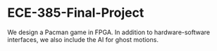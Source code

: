 # ECE-385-Final-Project
We design a Pacman game in FPGA. In addition to hardware-software interfaces, we also include the AI for ghost motions.
